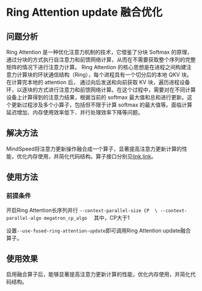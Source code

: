 # Ring Attention update 融合优化

## 问题分析
Ring Attention 是一种优化注意力机制的技术，它借鉴了分块 Softmax 的原理，通过分块的方式执行自注意力和前馈网络计算，从而在不需要获取整个序列的完整矩阵的情况下进行注意力计算。
Ring Attention 的核心思想是在进程之间构建注意力计算块的环状通信结构（Ring），每个进程具有一个切分后的本地 QKV 块。在计算完本地的 attention 后，
通过向后发送和向前获取 KV 块，遍历进程设备环，以逐块的方式进行注意力和前馈网络计算。在这个过程中，需要对在不同计算设备上计算得到的注意力结果，根据当前的 softmax 最大值和总和进行更新。这个更新过程涉及多个小算子，包括但不限于计算 softmax 的最大值等。面临计算延迟增加、内存使用效率低下、并行处理效率下降等问题。

## 解决方法
MindSpeed将注意力更新操作融合成一个算子，显著提高注意力更新计算的性能，优化内存使用，并简化代码结构。算子接口分别见[link](../ops/npu_fused_moe_token_permute.md),[link](../ops/npu_fused_moe_token_unpermute.md)。

## 使用方法
### 前提条件
开启Ring Attention长序列并行
`--context-parallel-size CP  \
--context-parallel-algo megatron_cp_algo 
`
其中，CP大于1

设置`--use-fused-ring-attention-update`即可调用Ring Attention update融合算子。

## 使用效果 
启用融合算子后，能够显著提高注意力更新计算的性能，优化内存使用，并简化代码结构。